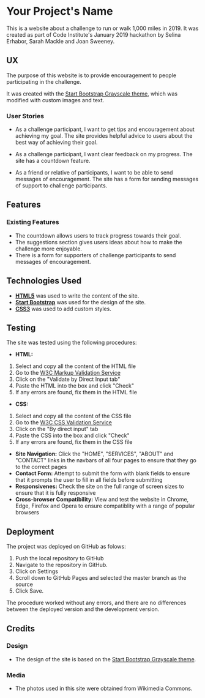 # Your Project's Name

This is a website about a challenge to run or walk 1,000 miles in 2019. It was created as part of Code Institute's January 2019 hackathon 
by Selina Erhabor, Sarah Mackle and Joan Sweeney.
 
## UX
 
The purpose of this website is to provide encouragement to people participating in the challenge.

It was created with the [Start Bootstrap Grayscale theme](https://startbootstrap.com/template-overviews/grayscale/), which was modified with custom 
images and text.

### User Stories
- As a challenge participant, I want to get tips and encouragement about achieving my goal.
The site provides helpful advice to users about the best way of achieving their goal.

- As a challenge participant, I want clear feedback on my progress.
The site has a countdown feature.

- As a friend or relative of participants, I want to be able to send messages of encouragement.
The site has a form for sending messages of support to challenge participants.

## Features

### Existing Features
- The countdown allows users to track progress towards their goal.
- The suggestions section gives users ideas about how to make the challenge more enjoyable.
- There is a form for supporters of challenge participants to send messages of encouragement.

## Technologies Used

- **[HTML5](https://developer.mozilla.org/en-US/docs/Web/Guide/HTML/HTML5)** was used to write the content of the site.
- **[Start Bootstrap](https://startbootstrap.com/)** was used for the design of the site.
- **[CSS3](https://developer.mozilla.org/en-US/docs/Web/CSS/CSS3)** was used to add custom styles.


## Testing

The site was tested using the following procedures:
- **HTML:**
1. Select and copy all the content of the HTML file
2. Go to the [W3C Markup Validation Service](https://validator.w3.org/)
3. Click on the "Validate by Direct Input tab"
4. Paste the HTML into the box and click "Check"
5. If any errors are found, fix them in the HTML file
- **CSS:** 
1. Select and copy all the content of the CSS file
2. Go to the [W3C CSS Validation Service](https://jigsaw.w3.org/css-validator/)
3. Click on the "By direct input" tab
4. Paste the CSS into the box and click "Check"
5. If any errors are found, fix them in the CSS file
- **Site Navigation:** Click the "HOME", "SERVICES", "ABOUT" and "CONTACT" links 
in the navbars of all four pages to ensure that they go to the correct pages
- **Contact Form:** Attempt to submit the form with blank fields to ensure that 
it prompts the user to fill in all fields before submitting
- **Responsivenes:** Check the site on the full range of screen sizes to ensure 
that it is fully responsive
- **Cross-browser Compatibility:** View and test the website in Chrome, Edge, 
Firefox and Opera to ensure compatiblity with a range of popular browsers

## Deployment

The project was deployed on GitHub as folows: 

1. Push the local repository to GitHub
2. Navigate to the repository in GitHub.
3. Click on Settings
4. Scroll down to GitHub Pages and selected the master branch as the source 
5. Click Save. 

The procedure worked without any errors, and there are no differences between the deployed version and the development version.


## Credits

### Design
- The design of the site is based on the [Start Bootstrap Grayscale theme](https://startbootstrap.com/template-overviews/grayscale/).

### Media
- The photos used in this site were obtained from Wikimedia Commons.